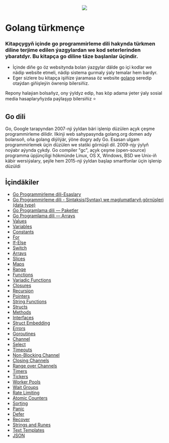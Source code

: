  <div align="center"><img src="https://go.dev/images/gophers/ladder.svg"></div>

# <div align="start">Golang türkmençe</div>

### Kitapçygyň içinde go programmirleme dili hakynda türkmen diline terjime edilen ýazgylardan we kod seterlerinden ybaratdyr. Bu kitapça go diline täze başlanlar üçindir.

- İçinde diňe go öz websitynda bolan ýazgylar dälde go içi kodlar we nädip website etmeli, nädip sistema gurmaly ýaly temalar hem bardyr.
- Eger sizlere bu kitapça işiňize ýaramasa öz website <a href="https://go.dev/">golang</a> seredip otaýdan giňişleýin öwrenip bilersiňiz.

Repony halaýan bolsaňyz, ony ýyldyz edip, has köp adama ýeter ýaly sosial media hasaplaryňyzda paýlaşyp bilersiňiz ⭐️



## Go dili
Go, Google tarapyndan 2007-nji ýyldan bäri işlenip düzülen açyk çeşme programmirleme dilidir. Ilkinji web sahypasynda golang.org domen ady bolansoň, oňa golang diýilýär, ýöne dogry ady Go. Esasan ulgam programmirlemek üçin düzülen we statiki görnüşli dil. 2009-njy ýylyň noýabr aýynda çykdy. Go compiler "gc", açyk çeşme (open-source) programma üpjünçiligi hökmünde Linux, OS X, Windows, BSD we Unix-iň käbir wersiýalary, şeýle hem 2015-nji ýyldan başlap smartfonlar üçin işlenip düzüldi

## İçindäkiler

- [Go Programmirleme dili-Esaslary](Sapak/%231-Go.md)
- [Go Programmirleme dili - Sintaksis(Syntax) we maglumatlaryň görnüşleri (data type)](Sapak/%232-Go.md)
- [Go Programlama dili — Paketler](Sapak/%233-Go.md)
- [Go Programlama dili — Arrays](Sapak/%234-Go.md)
- [Values](#values)
- [Variables](#variables)
- [Constants](#constants)
- [For](#for)
- [If-Else](#if-else)
- [Switch](#switch)
- [Arrays](#arrays)
- [Slices](#slices)
- [Maps](#maps)
- [Range](#range)
- [Functions](#functions)
- [Variadic Functions](#variadic-functions)
- [Closures](#closures)
- [Recursion](#recursion)
- [Pointers](#pointers)
- [String Functions](#string-functions)
- [Structs](#structs)
- [Methods](#methods)
- [Interfaces](#interfaces)
- [Struct Embedding](#struct-embedding)
- [Errors](#errors)
- [Goroutines](#goroutines)
- [Channel](#channel)
- [Select](#select)
- [Timeouts](#timeouts)
- [Non-Blocking Channel](#non-blocking-channel)
- [Closing Channels](#closing-channels)
- [Range over Channels](#range-over-channels)
- [Timers](#timers)
- [Tickers](#tickers)
- [Worker Pools](#worker-pools)
- [Wait Groups](#wait-groups)
- [Rate Limiting](#rate-limiting)
- [Atomic Counters](#atomic-counters)
- [Sorting](#sorting)
- [Panic](#panic)
- [Defer](#defer)
- [Recover](#recover)
- [Strings and Runes](#strings-and-runes)
- [Text Templates](#text-templates)
- [JSON](#json)